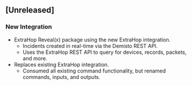 ## [Unreleased]
### New Integration
 - ExtraHop Reveal(x) package using the new ExtraHop integration.
   - Incidents created in real-time via the Demisto REST API.
   - Uses the ExtraHop REST API to query for devices, records, packets, and more.
 - Replaces existing ExtraHop integration.
   - Consumed all existing command functionality, but renamed commands, inputs, and outputs.
